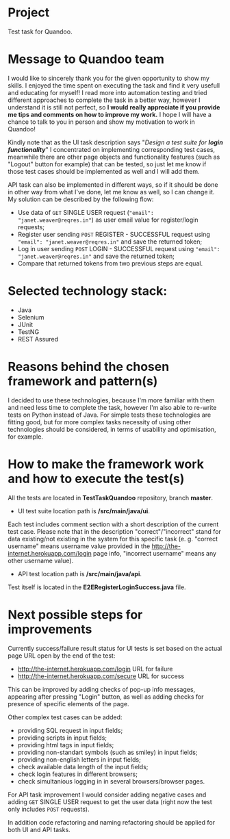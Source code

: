 # Project

Test task for Quandoo.

# **Message to Quandoo team**

I would like to sincerely thank you for the given opportunity to show my skills.
I enjoyed the time spent on executing the task and find it very usefull and educating for myself!
I read more into automation testing and tried different approaches to complete the task in a better way, however I understand it is still not perfect, so **I would really appreciate if you provide me tips and comments on how to improve my work.**
I hope I will have a chance to talk to you in person and show my motivation to work in Quandoo!

Kindly note that as the UI task description says "_Design a test suite for **login functionality**_" I concentrated on implementing corresponding test cases, meanwhile there are other page objects and functionality features (such as "Logout" button for example) that can be tested, so just let me know if those test cases should be implemented as well and I will add them.

API task can also be implemented in different ways, so if it should be done in other way from what I've done, let me know as well, so I can change it.
My solution can be described by the following flow:
- Use data of `GET` SINGLE USER request (`"email": "janet.weaver@reqres.in"`) as user email value for register/login requests;
- Register user sending `POST` REGISTER - SUCCESSFUL request using `"email": "janet.weaver@reqres.in"` and save the returned token;
- Log in user sending `POST` LOGIN - SUCCESSFUL request using `"email": "janet.weaver@reqres.in"` and save the returned token;
- Compare that returned tokens from two previous steps are equal. 

# **Selected technology stack:**

- Java
- Selenium
- JUnit
- TestNG
- REST Assured

# **Reasons behind the chosen framework and pattern(s)**

I decided to use these technologies, because I'm more familiar with them and need less time to complete the task, however I'm also able to re-write tests on Python instead of Java. For simple tests these technologies are fitting good, but for more complex tasks necessity of using other technologies should be considered, in terms of usability and optimisation, for example.

# **How to make the framework work and how to execute the test(s)**

All the tests are located in **TestTaskQuandoo** repository, branch **master**.

- UI test suite location path is **/src/main/java/ui**.

Each test includes comment section with a short description of the current test case. Please note that in the description "correct"/"incorrect" stand for data existing/not existing in the system for this specific task (e. g. "correct username" means username value provided in the http://the-internet.herokuapp.com/login page info, "incorrect username" means any other username value).

- API test location path is **/src/main/java/api**.

Test itself is located in the **E2ERegisterLoginSuccess.java** file.

# **Next possible steps for improvements**

Currently success/failure result status for UI tests is set based on the actual page URL open by the end of the test: 
- http://the-internet.herokuapp.com/login URL for failure
- http://the-internet.herokuapp.com/secure URL for success

This can be improved by adding checks of pop-up info messages, appearing after pressing "Login" button, as well as adding checks for presence of specific elements of the page.

Other complex test cases can be added:
-  providing SQL request in input fields;
-  providing scripts in input fields;
-  providing html tags in input fields;
-  providing non-standart symbols (such as smiley) in input fields;
-  providing non-english letters in input fields;
-  check available data length of the input fields;
-  check login features in different browsers;
-  check simultanious logging in in several browsers/browser pages.

For API task improvement I would consider adding negative cases and adding `GET` SINGLE USER request to get the user data (right now the test only includes `POST` requests).

In addition code refactoring and naming refactoring should be applied for both UI and API tasks.
